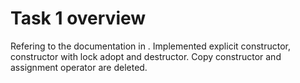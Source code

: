 # Task 1 overview
  Refering to the documentation in <mutex>.
  Implemented explicit constructor, constructor with lock adopt and destructor.
  Copy constructor and assignment operator are deleted.
